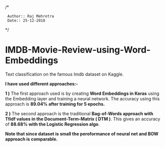 /*

     Author:: Raj Mehrotra
     Date:: 25-12-2018
     
 */

# IMDB-Movie-Review-using-Word-Embeddings


Text classification on the famous Imdb dataset on Kaggle.

**I have used different approaches:-**

**1 )** The first approach used is by creating **Word Embeddings in Keras** using the Embedding layer and training a neural network. The accuracy using this approach is **89.04% after training for 5 epochs.**

**2 )** The second approach is the traditional **Bag-of-Words approach with Tfidf values in the Document-Term-Matrix ( DTM )**. This gives an accuracy of **88.68% with the Logistic Regression algo**. 

**Note that since dataset is small the peroformance of neural net and BOW approach is comparable.**

